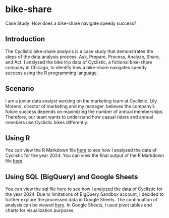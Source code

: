 # bike-share
Case Study: How does a bike-share navigate speedy success?

## Introduction
The Cyclistic bike-share analysis is a case study that demonstrates the steps of the data analysis process: Ask, Prepare, Process, Analyze, Share, and Act. I analyzed the bike trip data of Cyclistic, a fictional bike-share company in Chicago, to identify how a bike-share navigates speedy success using the R programming language.

## Scenario
I am a junior data analyst working on the marketing team at Cyclistic. Lily Moreno, director of marketing and my manager, believes the company’s future success depends on maximizing the number of annual memberships. Therefore, our team wants to understand how casual riders and annual members use Cyclistic bikes differently.

## Using R
You can view the R Markdown file [here](https://github.com/chantellegayle11/bike-share/blob/main/CaseStudy%20using%20R.Rmd) to see how I analyzed the data of Cyclistic for the year 2024. You can view the final output of the R Markdown file [here](https://chantellegayle11.github.io/bike-share/CaseStudy%20using%20R.html).

## Using SQL (BigQuery) and Google Sheets
You can view the sql file [here](https://github.com/chantellegayle11/bike-share/edit/main/Analysis%20using%20SQL.sql) to see how I analyzed the data of Cyclistic for the year 2024. Due to limitations of BigQuery Sandbox account, I decided to further explore the processed data in Google Sheets. The continuation of analysis can be viewed [here](https://docs.google.com/spreadsheets/d/1yY7enwiKjCg6Iqm9d8eyDNVASxdmUGJ-wPYdZ8cxTSI/edit?usp=sharing). In Google Sheets, I used pivot tables and charts for visualization purposes. 
